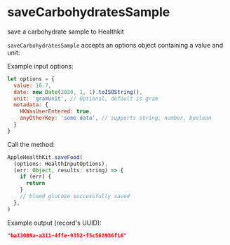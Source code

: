 # saveCarbohydratesSample

save a carbohydrate sample to Healthkit

`saveCarbohydratesSample` accepts an options object containing a value and unit:

Example input options:

```javascript
let options = {
  value: 16.7,
  date: new Date(2020, 1, 1).toISOString(),
  unit: 'gramUnit', // Optional, default is gram
  metadata: {
    HKWasUserEntered: true,
    anyOtherKey: 'some data', // supports string, number, boolean
  }
}
```

Call the method:

```javascript
AppleHealthKit.saveFood(
  (options: HealthInputOptions),
  (err: Object, results: string) => {
    if (err) {
      return
    }
    // blood glucose successfully saved
  },
)
```

Example output (record's UUID):

```json
"ba13089a-a311-4ffe-9352-f5c568936f16"
```
